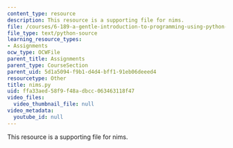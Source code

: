 ```yaml
---
content_type: resource
description: This resource is a supporting file for nims.
file: /courses/6-189-a-gentle-introduction-to-programming-using-python-january-iap-2011/ffa33aed58f9f48adbcc063463118f47_nims.py
file_type: text/python-source
learning_resource_types:
- Assignments
ocw_type: OCWFile
parent_title: Assignments
parent_type: CourseSection
parent_uid: 5d1a5094-f9b1-d4d4-bff1-91eb06deeed4
resourcetype: Other
title: nims.py
uid: ffa33aed-58f9-f48a-dbcc-063463118f47
video_files:
  video_thumbnail_file: null
video_metadata:
  youtube_id: null
---
```

This resource is a supporting file for nims.